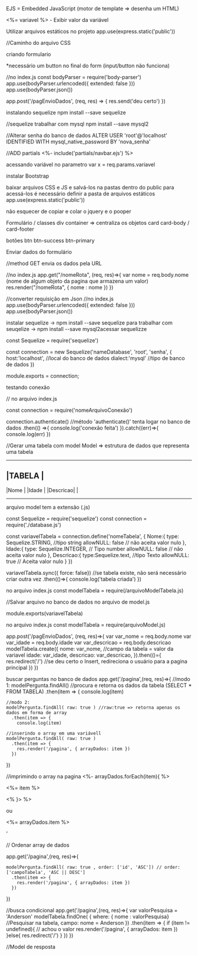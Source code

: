 EJS = Embedded JavaScript (motor de template => desenha um HTML)

<%= variavel %> - Exibir valor da variável

Utilizar arquivos estáticos no projeto
app.use(express.static('public'))

//Caminho do arquivo CSS

<link rel="stylesheet" href="/css/style.css">

criando formulario

<form action="/pagEnvioDados" method="post">
*necessário um button no final do form (input/button não funciona)

//no index.js
const bodyParser = require('body-parser')
app.use(bodyParser.urlencoded({ extended: false }))
app.use(bodyParser.json())

app.post('/pagEnvioDados', (req, res) => {
res.send('deu certo')
})

instalando sequelize
npm install --save sequelize

//sequelize trabalhar com mysql
npm install --save mysql2

//Alterar senha do banco de dados
ALTER USER 'root'@'localhost' IDENTIFIED WITH mysql_native_password BY 'nova_senha'

//ADD partials
<%- include('partials/navbar.ejs') %>

acessando variável no parametro
var x = req.params.variavel

instalar Bootstrap

baixar arquivos CSS e JS e salvá-los na pastas dentro do public
para acessá-los é necessário definir a pasta de arquivos estáticos
app.use(express.static('public'))

não esquecer de copiar e colar o jquery e o pooper

<!-- <script
  src="https://code.jquery.com/jquery-3.5.1.slim.min.js"
  integrity="sha384-DfXdz2htPH0lsSSs5nCTpuj/zy4C+OGpamoFVy38MVBnE+IbbVYUew+OrCXaRkfj"
  crossorigin="anonymous"
></script>
<script
  src="https://cdn.jsdelivr.net/npm/popper.js@1.16.1/dist/umd/popper.min.js"
  integrity="sha384-9/reFTGAW83EW2RDu2S0VKaIzap3H66lZH81PoYlFhbGU+6BZp6G7niu735Sk7lN"
  crossorigin="anonymous"
></script>
<script
  src="https://cdn.jsdelivr.net/npm/bootstrap@4.5.3/dist/js/bootstrap.min.js"
  integrity="sha384-w1Q4orYjBQndcko6MimVbzY0tgp4pWB4lZ7lr30WKz0vr/aWKhXdBNmNb5D92v7s"
  crossorigin="anonymous"
></script>
<script src="/js/bootstrap.min.js"></script> -->

Formulário / classes
div
container => centraliza os objetos
card
card-body / card-footer

botões
btn
btn-success
btn-primary

Enviar dados do formulário

<form method"POST" action="/nomeRota"> //method GET envia os dados pela URL

//no index.js
app.get("/nomeRota", (req, res)=>{
var nome = req.body.nome (nome de algum objeto da pagina que armazena um valor)
res.render("/nomeRota", { nome : nome })
})

//converter requisição em Json
//no index.js
app.use(bodyParser.urlencoded({ extended: false }))
app.use(bodyParser.json())

instalar sequelize -> npm install --save sequelize
para trabalhar com seuqelize -> npm install --save mysql2acessar sequelizze

const Sequelize = require('sequelize')

const connection = new Sequelize('nameDatabase', 'root', 'senha', {
host:'localhost', //local do banco de dados
dialect:'mysql' //tipo de banco de dados
})

module.exports = connection;

testando conexão

// no arquivo index.js

const connection = require('nomeArquivoConexão')

connection.authenticate() //método 'authenticate()' tenta logar no banco de dados
.then(() =>{
console.log('conexão feita')
}).catch((err)=>{
console.log(err)
})

//Gerar uma tabela com model
Model => estrutura de dados que representa uma tabela

---

## |TABELA |

|Nome |
|Idade |
|Descricao| |

---

arquivo model tem a extensão (.js)

const Sequelize = require('sequelize')
const connection = require('./database.js')

const variavelTabela = connection.define('nomeTabela', {
Nome:{
type: Sequelize.STRING, //tipo string
allowNULL: false // não aceita valor nulo
},
Idade:{
type: Sequelize.INTEGER, // Tipo number
allowNULL: false // não aceita valor nulo
},
Descricao:{
type:Sequelize.text, //tipo Texto
allowNULL: true // Aceita valor nulo
}
})

variavelTabela.sync({ force: false}) //se tabela existe, não será necessário criar outra vez
.then(()=>{
console.log('tabela criada')
})

no arquivo index.js
const modelTabela = require(/arquivoModelTabela.js)

//Salvar arquivo no banco de dados
no arquivo de model.js

module.exports(variavelTabela)

no arquivo index.js
const modelTabela = require(arquivoModel.js)

app.post('/pagEnvioDados', (req, res)=>{
var var_nome = req.body.nome
var var_idade = req.body.idade
var var_descricao = req.body.descricao
modelTabela.create({
nome: var_nome, //campo da tabela = valor da variavel
idade: var_idade,
descricao: var_descricao,
}).then(()={
res.redirect('/') //se deu certo o Insert, redireciona o usuário para a pagina principal
})
})

buscar perguntas no banco de dados
app.get('/pagina',(req, res)=>{
//modo 1:
modelPergunta.findAll() //procura e retorna os dados da tabela (SELECT \* FROM TABELA)
.then(item => {
console.log(item)

    //modo 2:
    modelPergunta.findAll( raw: true ) //raw:true => retorna apenas os dados em forma de array
      .then(item => {
        console.log(item)

    //inserindo o array em uma variávell
    modelPergunta.findAll( raw: true )
      .then(item => {
        res.render('/pagina', { arrayDados: item })
      })

})

//imprimindo o array na pagina
<%- arrayDados.forEach(item){
%> <p> <%= item %> </p>
<% }> %>

ou

 <p> <%= arrayDados.item %> </p>'

// Ordenar array de dados

app.get('/pagina',(req, res)=>{

    modelPergunta.findAll( raw: true , order: ['id', 'ASC']) // order: ['campoTabela', 'ASC || DESC']
      .then(item => {
        res.render('/pagina', { arrayDados: item })
      })

})

//busca condicional
app.get('/pagina',(req, res)=>{
var valorPesquisa = 'Anderson'
modelTabela.findOne( {
where: { nome : valorPesquisa} //Pesquisar na tabela, campo: nome = Anderson
})
.then(item => {
if (item != undefined){ // achou o valor
res.render('/pagina', { arrayDados: item })
}else{
res.redirect('/')
}
})
})

//Model de resposta
